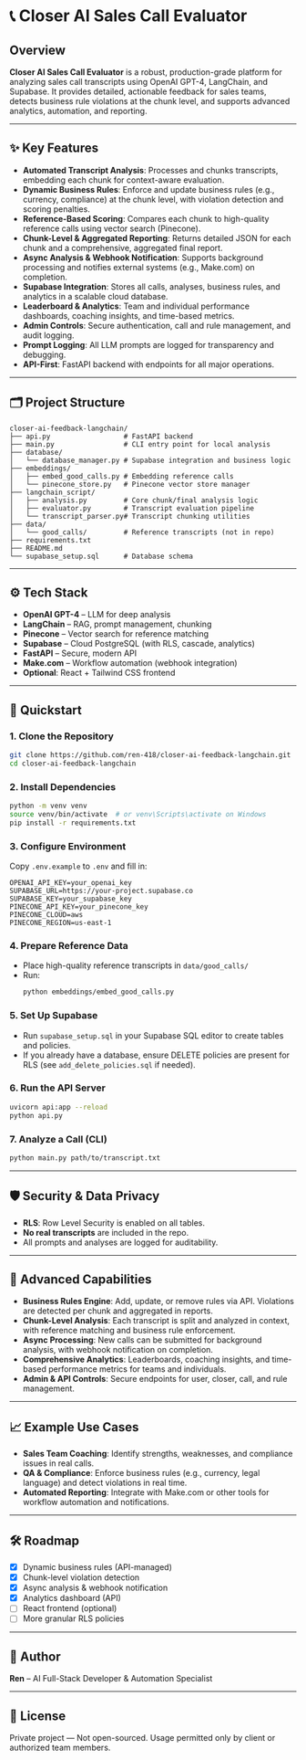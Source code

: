 # 📞 Closer AI Sales Call Evaluator

## Overview

**Closer AI Sales Call Evaluator** is a robust, production-grade platform for analyzing sales call transcripts using OpenAI GPT-4, LangChain, and Supabase. It provides detailed, actionable feedback for sales teams, detects business rule violations at the chunk level, and supports advanced analytics, automation, and reporting.

---

## ✨ Key Features

- **Automated Transcript Analysis**: Processes and chunks transcripts, embedding each chunk for context-aware evaluation.
- **Dynamic Business Rules**: Enforce and update business rules (e.g., currency, compliance) at the chunk level, with violation detection and scoring penalties.
- **Reference-Based Scoring**: Compares each chunk to high-quality reference calls using vector search (Pinecone).
- **Chunk-Level & Aggregated Reporting**: Returns detailed JSON for each chunk and a comprehensive, aggregated final report.
- **Async Analysis & Webhook Notification**: Supports background processing and notifies external systems (e.g., Make.com) on completion.
- **Supabase Integration**: Stores all calls, analyses, business rules, and analytics in a scalable cloud database.
- **Leaderboard & Analytics**: Team and individual performance dashboards, coaching insights, and time-based metrics.
- **Admin Controls**: Secure authentication, call and rule management, and audit logging.
- **Prompt Logging**: All LLM prompts are logged for transparency and debugging.
- **API-First**: FastAPI backend with endpoints for all major operations.

---

## 🗂️ Project Structure

```
closer-ai-feedback-langchain/
├── api.py                  # FastAPI backend
├── main.py                 # CLI entry point for local analysis
├── database/
│   └── database_manager.py # Supabase integration and business logic
├── embeddings/
│   ├── embed_good_calls.py # Embedding reference calls
│   └── pinecone_store.py   # Pinecone vector store manager
├── langchain_script/
│   ├── analysis.py         # Core chunk/final analysis logic
│   ├── evaluator.py        # Transcript evaluation pipeline
│   └── transcript_parser.py# Transcript chunking utilities
├── data/
│   └── good_calls/         # Reference transcripts (not in repo)
├── requirements.txt
├── README.md
└── supabase_setup.sql      # Database schema
```

---

## ⚙️ Tech Stack

- **OpenAI GPT-4** – LLM for deep analysis
- **LangChain** – RAG, prompt management, chunking
- **Pinecone** – Vector search for reference matching
- **Supabase** – Cloud PostgreSQL (with RLS, cascade, analytics)
- **FastAPI** – Secure, modern API
- **Make.com** – Workflow automation (webhook integration)
- **Optional**: React + Tailwind CSS frontend

---

## 🚀 Quickstart

### 1. Clone the Repository

```bash
git clone https://github.com/ren-418/closer-ai-feedback-langchain.git
cd closer-ai-feedback-langchain
```

### 2. Install Dependencies

```bash
python -m venv venv
source venv/bin/activate  # or venv\Scripts\activate on Windows
pip install -r requirements.txt
```

### 3. Configure Environment

Copy `.env.example` to `.env` and fill in:

```
OPENAI_API_KEY=your_openai_key
SUPABASE_URL=https://your-project.supabase.co
SUPABASE_KEY=your_supabase_key
PINECONE_API_KEY=your_pinecone_key
PINECONE_CLOUD=aws
PINECONE_REGION=us-east-1
```

### 4. Prepare Reference Data

- Place high-quality reference transcripts in `data/good_calls/`
- Run:
  ```bash
  python embeddings/embed_good_calls.py
  ```

### 5. Set Up Supabase

- Run `supabase_setup.sql` in your Supabase SQL editor to create tables and policies.
- If you already have a database, ensure DELETE policies are present for RLS (see `add_delete_policies.sql` if needed).

### 6. Run the API Server

```bash
uvicorn api:app --reload
python api.py
```

### 7. Analyze a Call (CLI)

```bash
python main.py path/to/transcript.txt
```

---

## 🛡️ Security & Data Privacy

- **RLS**: Row Level Security is enabled on all tables.
- **No real transcripts** are included in the repo.
- All prompts and analyses are logged for auditability.

---

## 🧠 Advanced Capabilities

- **Business Rules Engine**: Add, update, or remove rules via API. Violations are detected per chunk and aggregated in reports.
- **Chunk-Level Analysis**: Each transcript is split and analyzed in context, with reference matching and business rule enforcement.
- **Async Processing**: New calls can be submitted for background analysis, with webhook notification on completion.
- **Comprehensive Analytics**: Leaderboards, coaching insights, and time-based performance metrics for teams and individuals.
- **Admin & API Controls**: Secure endpoints for user, closer, call, and rule management.

---

## 📈 Example Use Cases

- **Sales Team Coaching**: Identify strengths, weaknesses, and compliance issues in real calls.
- **QA & Compliance**: Enforce business rules (e.g., currency, legal language) and detect violations in real time.
- **Automated Reporting**: Integrate with Make.com or other tools for workflow automation and notifications.

---

## 🛠️ Roadmap

- [x] Dynamic business rules (API-managed)
- [x] Chunk-level violation detection
- [x] Async analysis & webhook notification
- [x] Analytics dashboard (API)
- [ ] React frontend (optional)
- [ ] More granular RLS policies

---

## 👤 Author

**Ren** – AI Full-Stack Developer & Automation Specialist

---

## 📄 License

Private project — Not open-sourced. Usage permitted only by client or authorized team members.